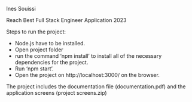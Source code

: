 Ines Souissi

Reach Best Full Stack Engineer Application 2023

Steps to run the project:

- Node.js have to be installed.
- Open project folder
- run the command ‘npm install’ to install all of the necessary dependencies for the project.
- Run ‘npm start’.
- Open the project on http://localhost:3000/ on the browser.

The project includes the documentation file (documentation.pdf) and the application screens (project screens.zip)
